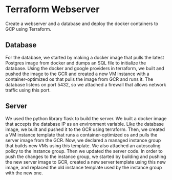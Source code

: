 # Terraform Webserver

Create a webserver and a database and deploy the docker containers to GCP using Terraform.

## Database

For the database, we started by making a docker image that pulls the latest Postgres image
from docker and dumps an SQL file to initialize the database.
Using the docker and google providers in terraform, we built and pushed the image to the GCR
and created a new VM instance with a container-optimized os that pulls the image from GCR
and runs it.
The database listens on port 5432, so we attached a firewall that allows network traffic using
this port.

## Server

We used the python library flask to build the server. We built a docker image that accepts the
database IP as an environment variable. Like the database image, we built and pushed it to the
GCR using terraform.
Then, we created a VM instance template that runs a container-optimized os and pulls the
server image from the GCR.
Now, we declared a managed instance group that builds new VMs using this template. We also
attached an autoscaling policy to the instance group.
Then we updated the server code. In order to push the changes to the instance group, we
started by building and pushing the new server image to GCR, created a new server template
using this new image, and replaced the old instance template used by the instance group with
the new one.

